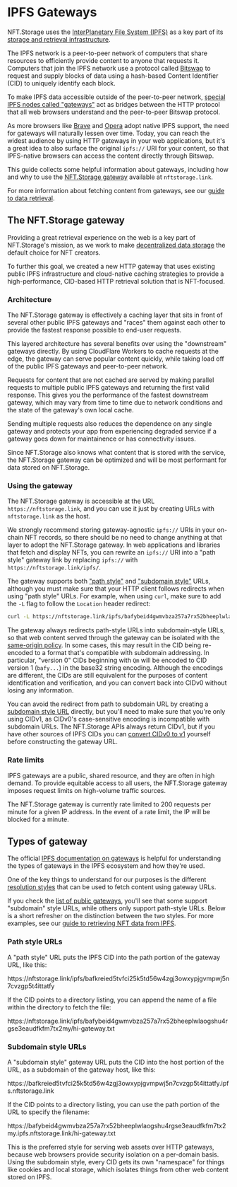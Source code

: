 # IPFS Gateways

NFT.Storage uses the [InterPlanetary File System (IPFS)](https://ipfs.io) as a key part of its [storage and retrieval infrastructure][concepts-decentralized-storage].

The IPFS network is a peer-to-peer network of computers that share resources to efficiently provide content to anyone that requests it. Computers that join the IPFS network use a protocol called [Bitswap][ipfs-docs-bitswap] to request and supply blocks of data using a hash-based Content Identifier (CID) to uniquely identify each block.

To make IPFS data accessible outside of the peer-to-peer network, [special IPFS nodes called "gateways"][ipfs-docs-gateway] act as bridges between the HTTP protocol that all web browsers understand and the peer-to-peer Bitswap protocol.

As more browsers like [Brave][brave-ipfs] and [Opera][opera-ipfs] adopt native IPFS support, the need for gateways will naturally lessen over time. Today, you can reach the widest audience by using HTTP gateways in your web applications, but it's a great idea to also surface the original `ipfs://` URI for your content, so that IPFS-native browsers can access the content directly through Bitswap.

This guide collects some helpful information about gateways, including how and why to use the [NFT.Storage gateway](#the-nft-storage-gateway) available at `nftstorage.link`.

For more information about fetching content from gateways, see our [guide to data retrieval][howto-retrieve].

## The NFT.Storage gateway

Providing a great retrieval experience on the web is a key part of NFT.Storage's mission, as we work to make [decentralized data storage][concepts-decentralized-storage] the default choice for NFT creators.

To further this goal, we created a new HTTP gateway that uses existing public IPFS infrastructure and cloud-native caching strategies to provide a high-performance, CID-based HTTP retrieval solution that is NFT-focused.

### Architecture

The NFT.Storage gateway is effectively a caching layer that sits in front of several other public IPFS gateways and "races" them against each other to provide the fastest response possible to end-user requests.

This layered architecture has several benefits over using the "downstream" gateways directly. By using CloudFlare Workers to cache requests at the edge, the gateway can serve popular content quickly, while taking load off of the public IPFS gateways and peer-to-peer network.

Requests for content that are not cached are served by making parallel requests to multiple public IPFS gateways and returning the first valid response. This gives you the performance of the fastest downstream gateway, which may vary from time to time due to network conditions and the state of the gateway's own local cache.

Sending multiple requests also reduces the dependence on any single gateway and protects your app from experiencing degraded service if a gateway goes down for maintainence or has connectivity issues.

Since NFT.Storage also knows what content that is stored with the service, the NFT.Storage gateway can be optimized and will be most performant for data stored on NFT.Storage.

### Using the gateway

The NFT.Storage gateway is accessible at the URL `https://nftstorage.link`, and you can use it just by creating URLs with `nftstorage.link` as the host. 

We strongly recommend storing gateway-agnostic `ipfs://` URIs in your on-chain NFT records, so there should be no need to change anything at that layer to adopt the NFT.Storage gateway. In web applications and libraries that fetch and display NFTs, you can rewrite an `ipfs://` URI into a "path style" gateway link by replacing `ipfs://` with `https://nftstorage.link/ipfs/`.

The gateway supports both ["path style"](#path-style-urls) and ["subdomain style"](#subdomain-style-urls) URLs, although you must make sure that your HTTP client follows redirects when using "path style" URLs. For example, when using `curl`, make sure to add the `-L` flag to follow the `Location` header redirect:

```bash
curl -L https://nftstorage.link/ipfs/bafybeid4gwmvbza257a7rx52bheeplwlaogshu4rgse3eaudfkfm7tx2my/hi-gateway.txt
```

The gateway always redirects path-style URLs into subdomain-style URLs, so that web content served through the gateway can be isolated with the [same-origin policy](https://en.wikipedia.org/wiki/Same-origin_policy). In some cases, this may result in the CID being re-encoded to a format that's compatible with subdomain addressing. In particular, "version 0" CIDs beginning with `Qm` will be encoded to CID version 1 (`bafy...`) in the base32 string encoding. Although the encodings are different, the CIDs are still equivalent for the purposes of content identification and verification, and you can convert back into CIDv0 without losing any information.

You can avoid the redirect from path to subdomain URL by creating a [subdomain style URL](#subdomain-style-urls) directly, but you'll need to make sure that you're only using CIDv1, as CIDv0's case-sensitive encoding is incompatible with subdomain URLs. The NFT.Storage APIs always return CIDv1, but if you have other sources of IPFS CIDs you can [convert CIDv0 to v1][ipfs-docs-cid-convert] yourself before constructing the gateway URL.

### Rate limits

IPFS gateways are a public, shared resource, and they are often in high demand. To provide equitable access to all users, the NFT.Storage gateway imposes request limits on high-volume traffic sources.

The NFT.Storage gateway is currently rate limited to 200 requests per minute for a given IP address. In the event of a rate limit, the IP will be blocked for a minute. 

## Types of gateway

The official [IPFS documentation on gateways][ipfs-docs-gateway] is helpful for understanding the types of gateways in the IPFS ecosystem and how they're used.

One of the key things to understand for our purposes is the different [resolution styles][ipfs-docs-gateway-resolution] that can be used to fetch content using gateway URLs.

If you check the [list of public gateways][public-gateway-checker], you'll see that some support "subdomain" style URLs, while others only support path-style URLs. Below is a short refresher on the distinction between the two styles. For more examples, see our [guide to retrieving NFT data from IPFS][howto-retrieve].

### Path style URLs

A "path style" URL puts the IPFS CID into the path portion of the gateway URL, like this:

<span className="overflow-wrap-breakword">
https://nftstorage.link/ipfs/bafkreied5tvfci25k5td56w4zgj3owxypjgvmpwj5n7cvzgp5t4ittatfy
</span>

If the CID points to a directory listing, you can append the name of a file within the directory to fetch the file:

<span className="overflow-wrap-breakword">
https://nftstorage.link/ipfs/bafybeid4gwmvbza257a7rx52bheeplwlaogshu4rgse3eaudfkfm7tx2my/hi-gateway.txt
</span>

### Subdomain style URLs

A "subdomain style" gateway URL puts the CID into the host portion of the URL, as a subdomain of the gateway host, like this:

<span className="overflow-wrap-breakword">
https://bafkreied5tvfci25k5td56w4zgj3owxypjgvmpwj5n7cvzgp5t4ittatfy.ipfs.nftstorage.link
</span>

If the CID points to a directory listing, you can use the path portion of the URL to specify the filename:

<span className="overflow-wrap-breakword">
https://bafybeid4gwmvbza257a7rx52bheeplwlaogshu4rgse3eaudfkfm7tx2my.ipfs.nftstorage.link/hi-gateway.txt
</span>

This is the preferred style for serving web assets over HTTP gateways, because web browsers provide security isolation on a per-domain basis. Using the subdomain style, every CID gets its own "namespace" for things like cookies and local storage, which isolates things from other web content stored on IPFS.


[concepts-decentralized-storage]: /docs/concepts/decentralized-storage/
[brave-ipfs]: https://brave.com/ipfs-support/
[opera-ipfs]: https://blogs.opera.com/tips-and-tricks/2021/02/opera-crypto-files-for-keeps-ipfs-unstoppable-domains/
[ipfs-docs-cid]: https://docs.ipfs.io/concepts/content-addressing
[ipfs-docs-cid-convert]: https://docs.ipfs.io/concepts/content-addressing/#cid-conversion
[ipfs-docs-gateway]: https://docs.ipfs.io/concepts/ipfs-gateway/
[ipfs-docs-gateway-resolution]: https://docs.ipfs.io/concepts/ipfs-gateway/#resolution-style
[ipfs-docs-bitswap]: https://docs.ipfs.io/concepts/bitswap/
[public-gateway-checker]: https://ipfs.github.io/public-gateway-checker/
[howto-retrieve]: /docs/how-to/retrieve
